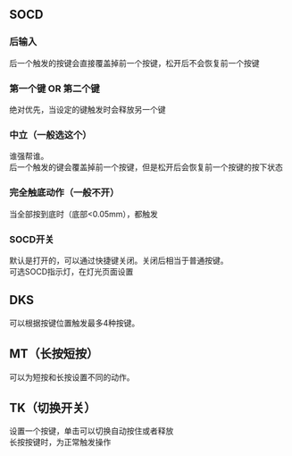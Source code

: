 ## SOCD  
### 后输入
后一个触发的按键会直接覆盖掉前一个按键，松开后不会恢复前一个按键

### 第一个键 OR 第二个键
绝对优先，当设定的键触发时会释放另一个键

### 中立（一般选这个）
谁强帮谁。  
后一个触发的键会覆盖掉前一个按键，但是松开后会恢复前一个按键的按下状态

### 完全触底动作（一般不开）
当全部按到底时（底部<0.05mm），都触发

### SOCD开关
默认是打开的，可以通过快捷键关闭。关闭后相当于普通按键。  
可选SOCD指示灯，在灯光页面设置  

## DKS  
可以根据按键位置触发最多4种按键。

## MT（长按短按）  
可以为短按和长按设置不同的动作。  

## TK（切换开关）  
设置一个按键，单击可以切换自动按住或者释放  
长按按键时，为正常触发操作  